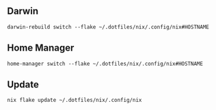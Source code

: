
## Darwin

    darwin-rebuild switch --flake ~/.dotfiles/nix/.config/nix#HOSTNAME
    
## Home Manager

    home-manager switch --flake ~/.dotfiles/nix/.config/nix#HOSTNAME

## Update

    nix flake update ~/.dotfiles/nix/.config/nix
